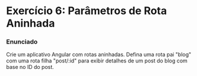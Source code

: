 # Exercício 6: Parâmetros de Rota Aninhada
### Enunciado  
Crie um aplicativo Angular com rotas aninhadas. Defina uma rota pai "blog" com uma rota filha "post/:id" para exibir detalhes de um post do blog com base no ID do post.